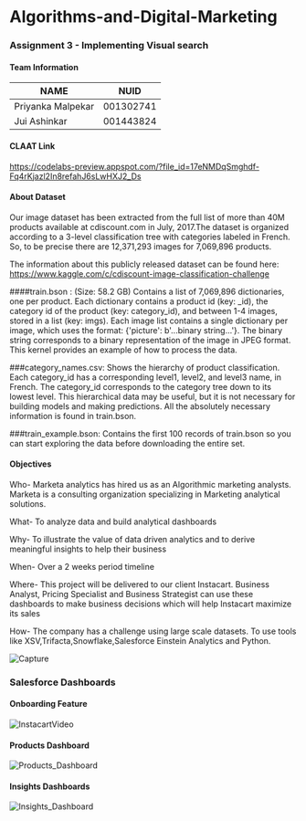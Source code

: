 # Algorithms-and-Digital-Marketing


### Assignment 3 - Implementing Visual search

#### Team Information

| NAME              |     NUID        |
|------------------ |-----------------|
| Priyanka Malpekar |   001302741     |
|   Jui Ashinkar    |   001443824     |


#### CLAAT Link
https://codelabs-preview.appspot.com/?file_id=17eNMDqSmghdf-Fq4rKjazl2In8refahJ6sLwHXJ2_Ds

#### About Dataset

Our image dataset has been extracted from the full list of more than 40M products available at cdiscount.com in July, 2017.The dataset is organized according to a 3-level classification tree with categories labeled in French. So, to be precise there are 12,371,293 images for 7,069,896 products.

The information about this publicly released dataset can be found here:  https://www.kaggle.com/c/cdiscount-image-classification-challenge

####train.bson :
(Size: 58.2 GB) Contains a list of 7,069,896 dictionaries, one per product. Each dictionary contains a product id (key: _id), the category id of the product (key: category_id), and between 1-4 images, stored in a list (key: imgs). Each image list contains a single dictionary per image, which uses the format: {'picture': b'...binary string...'}. The binary string corresponds to a binary representation of the image in JPEG format. This kernel provides an example of how to process the data.

###category_names.csv:
Shows the hierarchy of product classification. Each category_id has a corresponding level1, level2, and level3 name, in French. The category_id corresponds to the category tree down to its lowest level. This hierarchical data may be useful, but it is not necessary for building models and making predictions. All the absolutely necessary information is found in train.bson.

###train_example.bson:
Contains the first 100 records of train.bson so you can start exploring the data before downloading the entire set.


#### Objectives

Who- Marketa analytics has hired us as an Algorithmic marketing analysts. Marketa is a consulting organization specializing in Marketing analytical solutions. 

What- To analyze data and build analytical dashboards 
			
Why- To illustrate the value of data driven analytics and to derive meaningful insights to help their business

When- Over a 2 weeks period timeline 

Where- This project will be delivered to our client Instacart. Business Analyst, Pricing Specialist and Business Strategist can use these dashboards to make business decisions which will help Instacart maximize its sales

How- The company has a challenge using large scale datasets.
To use tools like XSV,Trifacta,Snowflake,Salesforce Einstein Analytics and Python. 


![Capture](https://user-images.githubusercontent.com/59594174/84547477-a1263700-acd1-11ea-835f-8240b9c5ac2e.PNG)



### Salesforce Dashboards

#### Onboarding Feature

![InstacartVideo](https://user-images.githubusercontent.com/59594174/84546697-e3e70f80-accf-11ea-9d4a-251c613fdc56.PNG)

#### Products Dashboard

![Products_Dashboard](https://user-images.githubusercontent.com/59594174/84546714-e9445a00-accf-11ea-98e6-d94fb2daaa88.png)

#### Insights Dashboards

![Insights_Dashboard](https://user-images.githubusercontent.com/59594174/84546725-f2352b80-accf-11ea-97f6-ba314c8e1150.png)


